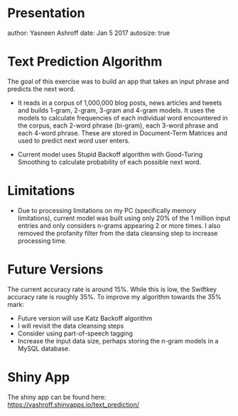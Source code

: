 Presentation
========================================================
author: Yasneen Ashroff
date: Jan 5 2017
autosize: true

Text Prediction Algorithm
========================================================
The goal of this exercise was to build an app that takes an input phrase and predicts the next word.

- It reads in a corpus of 1,000,000 blog posts, news articles and tweets and builds 1-gram, 2-gram, 3-gram and 4-gram models. It uses the models to calculate frequencies of each individual word encountered in the corpus, each 2-word phrase (bi-gram), each 3-word phrase and each 4-word phrase. These are stored in Document-Term Matrices and used to predict next word user enters.

- Current model uses Stupid Backoff algorithm with Good-Turing Smoothing to calculate probability of each possible next word. 

Limitations
========================================================
- Due to processing limitations on my PC (specifically memory limitations), current model was built using only 20% of the 1 million input entries and only considers n-grams appearing 2 or more times. I also removed the profanity filter from the data cleansing step to increase processing time.  

Future Versions
========================================================
The current accuracy rate is around 15%. While this is low, the Swiftkey accuracy rate is roughly 35%. To improve my algorithm towards the 35% mark:
- Future version will use Katz Backoff algorithm
- I will revisit the data cleansing steps 
- Consider using part-of-speech tagging
- Increase the input data size, perhaps storing the n-gram models in a MySQL database.

Shiny App
========================================================
The shiny app can be found here:
https://yashroff.shinyapps.io/text_prediction/
